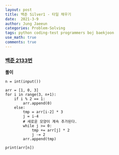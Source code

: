 ```yaml
---
layout: post
title: 백준 Silver1 - 타일 채우기
date:  2021-3-9
author: Jung Jaeeun
categories: Problem-Solving
tags: python coding-test programmers boj baekjoon
use_math: true
comments: true
---
```


### [백준 2133번](https://www.acmicpc.net/problem/2133)

**풀이**

```python3
n = int(input())

arr = [1, 0, 3]
for i in range(3, n+1):
    if i % 2 == 1:
        arr.append(0)
    else:
        tmp = arr[i-2] * 3
        j = i-4
        # 새로운 모양이 계속 추가된다.
        while j >= 0:
            tmp += arr[j] * 2
            j -= 2
        arr.append(tmp)

print(arr[n])
```